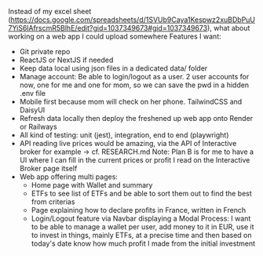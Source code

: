 Instead of my excel sheet (https://docs.google.com/spreadsheets/d/1SVUb9Caya1Kespwz2xuBDbPuU7YiS6lAfrscmR5BlhE/edit?gid=1037349673#gid=1037349673), what about working on a web app I could upload somewhere
Features I want:
  - Git private repo
  - ReactJS or NextJS if needed
  - Keep data local using json files in a dedicated data/ folder
  - Manage account: Be able to login/logout as a user. 2 user accounts for now, one for me and one for mom, so we can save the pwd in a hidden .env file
  - Mobile first because mom will check on her phone. TailwindCSS and DaisyUI
  - Refresh data locally then deploy the freshened up web app onto Render or Railways
  - All kind of testing: unit (jest), integration, end to end (playwright)
  - API reading live prices would be amazing, via the API of Interactive broker for example -> cf. RESEARCH.md
  Note: Plan B is for me to have a UI where I can fill in the current prices or profit I read on the Interactive Broker page itself
  - Web app offering multi pages:
    - Home page with Wallet and summary
    - ETFs to see list of ETFs and be able to sort them out to find the best from criterias
    - Page explaining how to declare profits in France, written in French
    - Login/Logout feature via Navbar displaying a Modal
Process: I want to be able to manage a wallet per user, add money to it in EUR, use it to invest in things, mainly ETFs, at a precise time and then based on today's date know how much profit I made from the initial investment